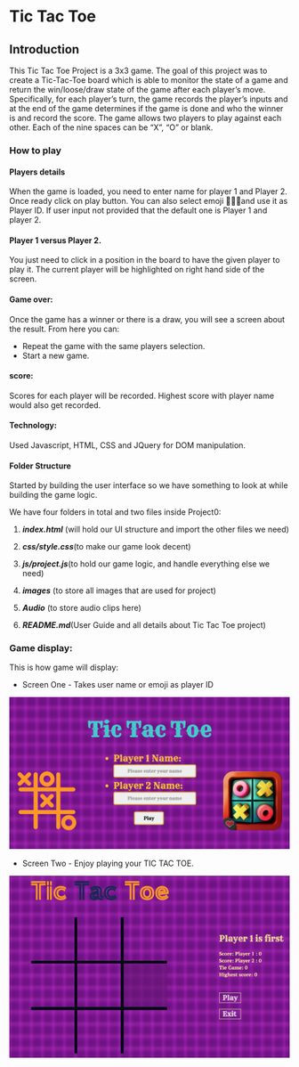 Tic Tac Toe
=========
## Introduction

This Tic Tac Toe Project is a 3x3 game. The goal of this project was to create a Tic-Tac-Toe board which is able to monitor the state of a game and return the win/loose/draw state of the game after each player’s move. Specifically, for each player’s turn, the game records the player’s inputs and at the end of the game determines if the game is done and who the winner is and record the score. The game allows two players to play against each other. Each of the nine spaces can be “X”, “O” or blank.

### How to play

#### Players details
When the game is loaded, you need to enter name for player 1 and Player 2. Once ready click on play button. You can also select emoji 🐻👨‍🏫and use it as Player ID. If user input not provided that the default one is Player 1 and player 2.
#### Player 1 versus Player 2.
You just need to click in a position in the board to have the given player to play it. The current player will be highlighted on right hand side of the screen.
#### Game over:
Once the game has a winner or there is a draw, you will see a screen about the result. From here you can:

* Repeat the game with the same players selection.
* Start a new game.

#### score:
Scores for each player will be recorded. Highest score with player name would also get recorded.

#### Technology:

Used Javascript, HTML, CSS and JQuery for DOM manipulation.

#### Folder Structure

Started by building the user interface so we have something to look at while building the game logic.

We have four folders in total and two files inside Project0:

1.  ___index.html___ (will hold our UI structure and import the other files we need)

2. ___css/style.css___(to make our game look decent)

3. ___js/project.js___(to hold our game logic, and handle everything else we need)

4. ___images___ (to store all images that are used for project)

5. ___Audio___ (to store audio clips here)

6. ___README.md___(User Guide and all details about Tic Tac Toe project)

### Game display:

This is how game will display:

* Screen One - Takes user name or emoji as player ID

![Tic Tac Toe](images/tictacscreen1.png)

* Screen Two - Enjoy playing your TIC TAC TOE.

![Tic Tac Toe](images/tictacscreen2.png)
